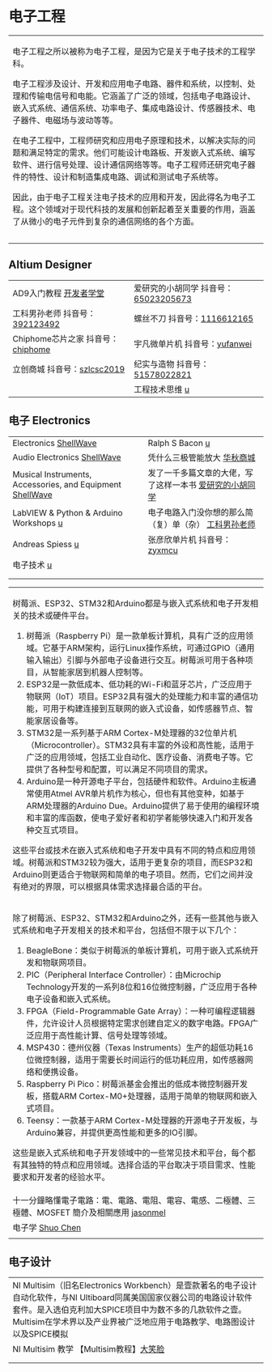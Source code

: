 # 电子工程

|                                                                                                                                                                                                                                                                                                                                                                            |
| -------------------------------------------------------------------------------------------------------------------------------------------------------------------------------------------------------------------------------------------------------------------------------------------------------------------------------------------------------------------------- |
| <p>电子工程之所以被称为电子工程，是因为它是关于电子技术的工程学科。</p><p>电子工程涉及设计、开发和应用电子电路、器件和系统，以控制、处理和传输电信号和电能。它涵盖了广泛的领域，包括电子电路设计、嵌入式系统、通信系统、功率电子、集成电路设计、传感器技术、电子器件、电磁场与波动等等。</p><p>在电子工程中，工程师研究和应用电子原理和技术，以解决实际的问题和满足特定的需求。他们可能设计电路板、开发嵌入式系统、编写软件、进行信号处理、设计通信网络等等。电子工程师还研究电子器件的特性、设计和制造集成电路、调试和测试电子系统等。</p><p>因此，由于电子工程关注电子技术的应用和开发，因此得名为电子工程。这个领域对于现代科技的发展和创新起着至关重要的作用，涵盖了从微小的电子元件到复杂的通信网络的各个方面。</p> |
|                                                                                                                                                                                                                                                                                                                                                                            |
|                                                                                                                                                                                                                                                                                                                                                                            |

## Altium Designer

|                                                                                                                                  |                                                                                                                                         |
| -------------------------------------------------------------------------------------------------------------------------------- | --------------------------------------------------------------------------------------------------------------------------------------- |
| AD9入门教程 [开发者学堂](https://www.youtube.com/playlist?list=PLGmd9-PCMLhbPMTmyDoGXcK5JR0UJDc5G)                                        | 爱研究的小胡同学 抖音号：[65023205673](https://www.douyin.com/user/MS4wLjABAAAA1dTgYWYI\_LcVyoSjwwhNSTV5O9\_POk807A82xb6D1KFgguGdqpu1o-TbEdRDeDZ\_) |
| 工科男孙老师 抖音号：[392123492](https://www.douyin.com/user/MS4wLjABAAAAz1FLFEwmUSshgK5JCOepkz19okqnaHCQMITwsH89otM)                      | 螺丝不刀 抖音号：[1116612165](https://www.douyin.com/user/MS4wLjABAAAAqHx04s0K8dh0gO-GliGNmy2OPYEWUtuKH8avNkeInXg)                              |
| Chiphome芯片之家 抖音号：[chiphome](https://www.douyin.com/user/MS4wLjABAAAAdd5RLR8BOcJ-BpAuFJUP-5M47cY7TEaL8UwD5VuGXM4)                 | 宇凡微单片机 抖音号：[yufanwei](https://www.douyin.com/user/MS4wLjABAAAAJdUiTpvXaNzoRSdle2j5BWgblGhMFI0xOPWANPccmHxfw4fCeCl\_lel4FmJNJ-SE)        |
| 立创商城 抖音号：[szlcsc2019](https://www.douyin.com/user/MS4wLjABAAAAlHsoraHD3L9eoMkWduntX76GFxKq2ZIj7hMCTHKttepsBzd4ZS0eN3215P1jeQn\_) | 纪实与造物 抖音号：[51578022821](https://www.douyin.com/user/MS4wLjABAAAAi12Ugm2JhoMHVJfK1QgDUlAots5kwN2DM-kIaZpCdsvVJTrZvbx2MiTn4HvzV\_40)      |
|                                                                                                                                  | 工程技术思维 [u](https://www.youtube.com/@e.n.g.i.n.e.e.r/playlists)                                                                          |

## 电子 Electronics

|                                                                                                                                       |                                                                                                                               |
| ------------------------------------------------------------------------------------------------------------------------------------- | ----------------------------------------------------------------------------------------------------------------------------- |
| Electronics [ShellWave](https://www.youtube.com/playlist?list=PLypxmOPCOkHVKeYmF0LWcVzt2fdFkLWWl)                                     | Ralph S Bacon [u](https://www.youtube.com/@RalphBacon/playlists)                                                              |
| Audio Electronics [ShellWave](https://www.youtube.com/playlist?list=PLypxmOPCOkHVYoeysQuZyDQCXlb0GVBye)                               | 凭什么三极管能放大 [华秋商城](https://www.douyin.com/video/7128222334955179277)                                                            |
| Musical Instruments, Accessories, and Equipment [ShellWave](https://www.youtube.com/playlist?list=PLypxmOPCOkHXMh0fPlPrM00YJU0XS7Rb1) | 发了一千多篇文章的大佬，写了这样一本书 [爱研究的小胡同学](https://www.douyin.com/video/7145830399761992995)                                              |
| LabVIEW & Python & Arduino Workshops [u](https://www.youtube.com/@milloin2006/playlists)                                              | 电子电路入门没你想的那么简（复）单（杂） [工科男孙老师](https://www.douyin.com/video/7150120849113238796)                                               |
| Andreas Spiess [u](https://www.youtube.com/@AndreasSpiess)                                                                            | 张彦欣单片机 抖音号：[zyxmcu](https://www.douyin.com/user/MS4wLjABAAAARwWt7mwPL7CUwLhrFADGG2eABfOMroZbhJBOrXaZNz5u8kANZIwxbwwSdL-jwS57) |
| 电子技术 [u](https://www.youtube.com/@%E7%94%B5%E5%AD%90%E6%8A%80%E6%9C%AF/playlists)                                                     |                                                                                                                               |
|                                                                                                                                       |                                                                                                                               |
|                                                                                                                                       |                                                                                                                               |

|                                                                                                                                                                                                                                                                                                                                                                                                                                                                                                                                                                                                                                                                                                                          |
| ------------------------------------------------------------------------------------------------------------------------------------------------------------------------------------------------------------------------------------------------------------------------------------------------------------------------------------------------------------------------------------------------------------------------------------------------------------------------------------------------------------------------------------------------------------------------------------------------------------------------------------------------------------------------------------------------------------------------ |
| <p>树莓派、ESP32、STM32和Arduino都是与嵌入式系统和电子开发相关的技术或硬件平台。</p><ol><li>树莓派（Raspberry Pi）是一款单板计算机，具有广泛的应用领域。它基于ARM架构，运行Linux操作系统，可通过GPIO（通用输入输出）引脚与外部电子设备进行交互。树莓派可用于各种项目，从智能家居到机器人控制等。</li><li>ESP32是一款低成本、低功耗的Wi-Fi和蓝牙芯片，广泛应用于物联网（IoT）项目。ESP32具有强大的处理能力和丰富的通信功能，可用于构建连接到互联网的嵌入式设备，如传感器节点、智能家居设备等。</li><li>STM32是一系列基于ARM Cortex-M处理器的32位单片机（Microcontroller）。STM32具有丰富的外设和高性能，适用于广泛的应用领域，包括工业自动化、医疗设备、消费电子等。它提供了各种型号和配置，可以满足不同项目的需求。</li><li>Arduino是一种开源电子平台，包括硬件和软件。Arduino主板通常使用Atmel AVR单片机作为核心，但也有其他变种，如基于ARM处理器的Arduino Due。Arduino提供了易于使用的编程环境和丰富的库函数，使电子爱好者和初学者能够快速入门和开发各种交互式项目。</li></ol><p>这些平台或技术在嵌入式系统和电子开发中具有不同的特点和应用领域。树莓派和STM32较为强大，适用于更复杂的项目，而ESP32和Arduino则更适合于物联网和简单的电子项目。然而，它们之间并没有绝对的界限，可以根据具体需求选择最合适的平台。</p> |
| <p>除了树莓派、ESP32、STM32和Arduino之外，还有一些其他与嵌入式系统和电子开发相关的技术和平台，包括但不限于以下几个：</p><ol><li>BeagleBone：类似于树莓派的单板计算机，可用于嵌入式系统开发和物联网项目。</li><li>PIC（Peripheral Interface Controller）：由Microchip Technology开发的一系列8位和16位微控制器，广泛应用于各种电子设备和嵌入式系统。</li><li>FPGA（Field-Programmable Gate Array）：一种可编程逻辑器件，允许设计人员根据特定需求创建自定义的数字电路。FPGA广泛应用于高性能计算、信号处理等领域。</li><li>MSP430：德州仪器（Texas Instruments）生产的超低功耗16位微控制器，适用于需要长时间运行的低功耗应用，如传感器网络和便携设备。</li><li>Raspberry Pi Pico：树莓派基金会推出的低成本微控制器开发板，搭载ARM Cortex-M0+处理器，适用于简单的物联网和嵌入式项目。</li><li>Teensy：一款基于ARM Cortex-M处理器的开源电子开发板，与Arduino兼容，并提供更高性能和更多的IO引脚。</li></ol><p>这些是嵌入式系统和电子开发领域中的一些常见技术和平台，每个都有其独特的特点和应用领域。选择合适的平台取决于项目需求、性能要求和开发者的经验水平。</p>                                               |
| 十一分鐘略懂電子電路：電、電路、電阻、電容、電感、二極體、三極體、MOSFET 簡介及相關應用 [jasonmel](https://www.youtube.com/watch?v=V3A0fxmhYrg)                                                                                                                                                                                                                                                                                                                                                                                                                                                                                                                                                                                                                  |
| 电子学 [Shuo Chen](https://www.youtube.com/playlist?list=PL3wVcVGXqdnYfTyWPgnSlpOg-EO4lYzwE)                                                                                                                                                                                                                                                                                                                                                                                                                                                                                                                                                                                                                                |
|                                                                                                                                                                                                                                                                                                                                                                                                                                                                                                                                                                                                                                                                                                                          |

## 电子设计

|                                                                                                                                                              |
| ------------------------------------------------------------------------------------------------------------------------------------------------------------ |
| NI Multisim（旧名Electronics Workbench）是壹款著名的电子设计自动化软件，与NI Ultiboard同属美国国家仪器公司的电路设计软件套件。是入选伯克利加大SPICE项目中为数不多的几款软件之壹。Multisim在学术界以及产业界被广泛地应用于电路教学、电路图设计以及SPICE模拟 |
| NI Multisim 教学 【Multisim教程】[大笑脸](https://www.youtube.com/playlist?list=PLHpfx416EzLO8ZxijXaJCgwXXqIfHg1aT)                                                   |
|                                                                                                                                                              |
|                                                                                                                                                              |
